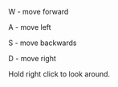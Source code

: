 W - move forward

A - move left

S - move backwards

D - move right

Hold right click to look around.
